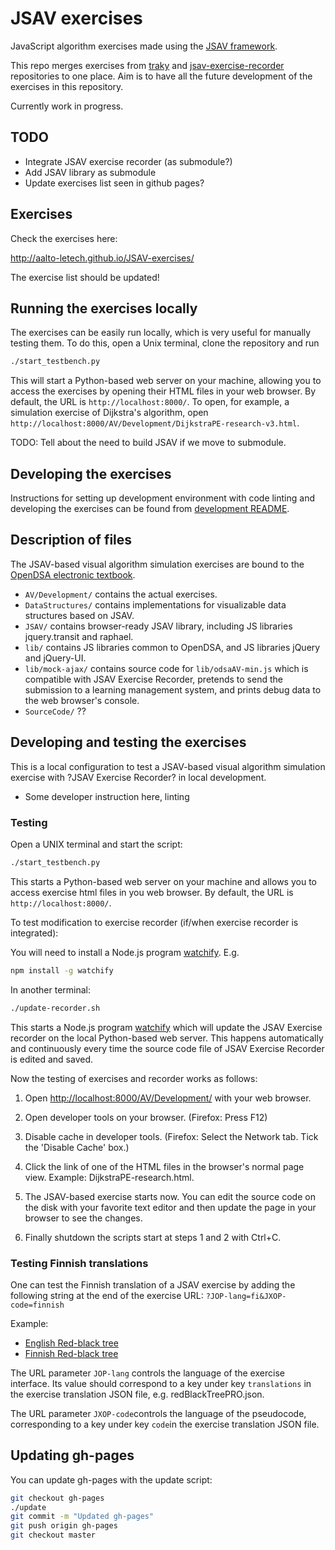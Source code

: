 # JSAV exercises

JavaScript algorithm exercises made using the [JSAV framework](https://github.com/vkaravir/JSAV).

This repo merges exercises from
[traky](https://version.aalto.fi/gitlab/course/traky) and
[jsav-exercise-recorder](https://github.com/Aalto-LeTech/jsav-exercise-recorder)
repositories to one place. Aim is to have all the future development of the exercises in this repository.

Currently work in progress.

## TODO

- Integrate JSAV exercise recorder (as submodule?)
- Add JSAV library as submodule
- Update exercises list seen in github pages?

## Exercises

Check the exercises here:

<http://aalto-letech.github.io/JSAV-exercises/>

The exercise list should be updated!

## Running the exercises locally

The exercises can be easily run locally, which is very useful for manually testing them. To do this, open a Unix terminal,
clone the repository and run

```bash
./start_testbench.py
```

This will start a Python-based web server on your machine, allowing you to access the exercises by opening their HTML files in your
web browser. By default, the URL is `http://localhost:8000/`. To open, for example, a simulation exercise of Dijkstra's algorithm, open
`http://localhost:8000/AV/Development/DijkstraPE-research-v3.html`.

TODO: Tell about the need to build JSAV if we move to submodule.

## Developing the exercises

Instructions for setting up development environment with code linting and developing the exercises can be found from [development README](JSAV-exercise-development.md).

## Description of files

The JSAV-based visual algorithm simulation exercises are bound to the
[OpenDSA electronic textbook](https://opendsa-server.cs.vt.edu/).

- `AV/Development/` contains the actual exercises.
- `DataStructures/` contains implementations for visualizable data
  structures based on JSAV.
- `JSAV/` contains browser-ready JSAV library, including JS libraries
   jquery.transit and raphael.
- `lib/` contains JS libraries common to OpenDSA, and JS libraries
   jQuery and jQuery-UI.
- `lib/mock-ajax/` contains source code for `lib/odsaAV-min.js`
   which is compatible with JSAV Exercise Recorder, pretends to
   send the submission to a learning management system, and prints
   debug data to the web browser's console.
- `SourceCode/` ??

## Developing and testing the exercises

This is a local configuration to test a JSAV-based visual algorithm simulation
exercise with ?JSAV Exercise Recorder? in local development.

- Some developer instruction here, linting

### Testing

Open a UNIX terminal and start the script:

```bash
./start_testbench.py
```

This starts a Python-based web server on your machine and allows you to access exercise html files in you web browser. By default, the URL is `http://localhost:8000/`.

To test modification to exercise recorder (if/when exercise recorder is integrated):

You will need to install a Node.js program
[watchify](https://www.npmjs.com/package/watchify). E.g.

```bash
npm install -g watchify
```

In another terminal:

```bash
./update-recorder.sh
```

This starts a Node.js program [watchify](https://www.npmjs.com/package/watchify)
which will update the JSAV Exercise recorder on the local Python-based web
server. This happens automatically and continuously every time the source code
file of JSAV Exercise Recorder is edited and saved.

Now the testing of exercises and recorder works as follows:

1. Open <http://localhost:8000/AV/Development/> with your web browser.

2. Open developer tools on your browser.
   (Firefox: Press F12)

3. Disable cache in developer tools.
   (Firefox: Select the Network tab. Tick the 'Disable Cache' box.)

4. Click the link of one of the HTML files in the browser's normal page view.
   Example: DijkstraPE-research.html.

5. The JSAV-based exercise starts now. You can edit the source code on the
   disk with your favorite text editor and then update the page in your
   browser to see the changes.

6. Finally shutdown the scripts start at steps 1 and 2 with Ctrl+C.

### Testing Finnish translations

One can test the Finnish translation of a JSAV exercise by adding the following
string at the end of the exercise URL: `?JOP-lang=fi&JXOP-code=finnish`

Example:

- [English Red-black tree](http://localhost:8000/OpenDSA/AV/Development/redBlackTreePRO.html)
- [Finnish Red-black tree](http://localhost:8000/OpenDSA/AV/Development/redBlackTreePRO.html?JOP-lang=fi&JXOP-code=finnish)

The URL parameter `JOP-lang` controls the language of the exercise interface.
Its value should correspond to a key under key `translations` in the exercise
translation JSON file, e.g. redBlackTreePRO.json.

The URL parameter `JXOP-code`controls the language of the pseudocode,
corresponding to a key under key `code`in the exercise translation JSON file.

## Updating gh-pages

You can update gh-pages with the update script:

```bash
git checkout gh-pages
./update
git commit -m "Updated gh-pages"
git push origin gh-pages
git checkout master
```
